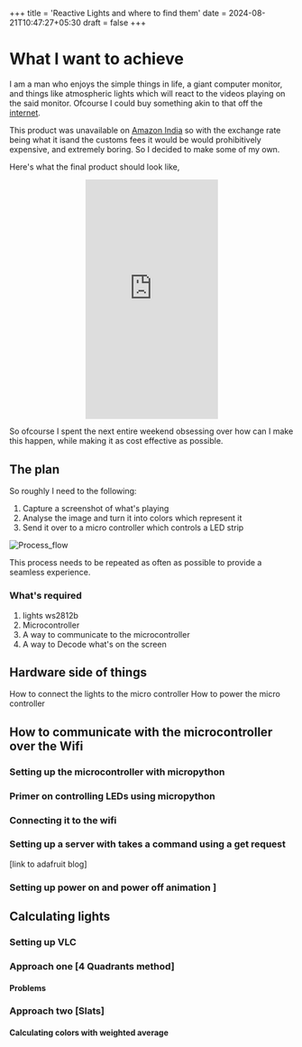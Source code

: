 +++
title = 'Reactive Lights and where to find them'
date = 2024-08-21T10:47:27+05:30
draft = false
+++

# What I want to achieve
I am a man who enjoys the simple things in life, a giant computer monitor, and things like atmospheric lights which will react to 
the videos playing on the said monitor. Ofcourse I could buy something akin to that off the [internet](https://us.govee.com/products/govee-tv-backlight-3-lite?Size=For%2075-85%20inch%20TVs&Version=DUNE-themed%20Packaging).

This product was unavailable on [Amazon India](https://www.amazon.in) so with the exchange rate being what it isand 
the customs fees it would be would prohibitively expensive, and extremely boring. So I decided to make some of my own.

Here's what the final product should look like, 	

<div style="display: flex; justify-content: center;">
<iframe width="235" height="424.5" src="https://www.youtube.com/embed/1Lx_C2iYTV0" title="Finding Nemo but the TV lights REACT! 🤯" frameborder="0" allow="accelerometer; autoplay; clipboard-write; encrypted-media; gyroscope; picture-in-picture; web-share" referrerpolicy="strict-origin-when-cross-origin" allowfullscreen></iframe>
</div>

So ofcourse I spent the next entire weekend obsessing over how can I make this happen, while making it as cost effective as possible.

## The plan

So roughly I need to the following:

1. Capture a screenshot of what's playing
2. Analyse the image and turn it into colors which represent it
3. Send it over to a micro controller which controls a LED strip

![Process_flow](/images/flow.svg)

This process needs to be repeated as often as possible to provide a seamless experience.

### What's required

1. lights ws2812b
2. Microcontroller
3. A way to communicate to the microcontroller
4. A way to Decode what's on the screen

## Hardware side of things 
How to connect the lights to the micro controller
How to power the micro controller 

## How to communicate with the microcontroller over the Wifi
### Setting up the microcontroller with micropython
### Primer on controlling LEDs using micropython
### Connecting it to the wifi
### Setting up a server with takes a command using a get request 
[link to adafruit blog]
### Setting up power on and power off animation ]

## Calculating lights
### Setting up VLC
### Approach one [4 Quadrants method] 
#### Problems
### Approach two [Slats]
#### Calculating colors with weighted average
